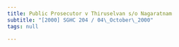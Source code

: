```yaml
---
title: Public Prosecutor v Thiruselvan s/o Nagaratnam
subtitle: "[2000] SGHC 204 / 04\_October\_2000"
tags: null

---
```


